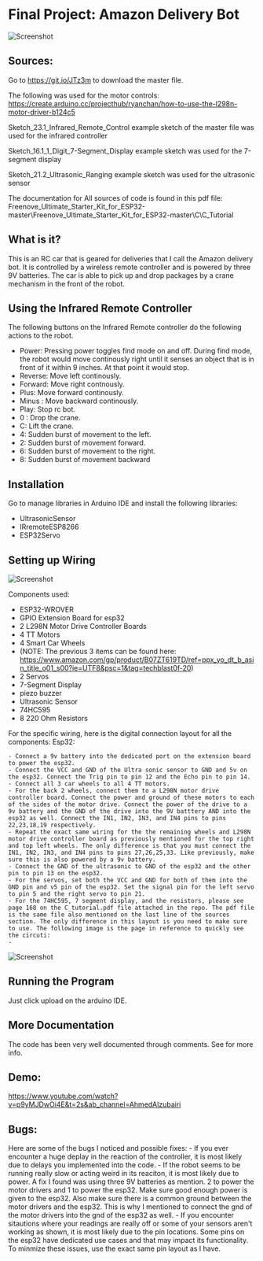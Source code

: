 # Final Project: Amazon Delivery Bot
![Screenshot](robotPicture.JPG)

## Sources:
Go to https://git.io/JTz3m to download the master file. 

The following was used for the motor controls: 
https://create.arduino.cc/projecthub/ryanchan/how-to-use-the-l298n-motor-driver-b124c5

Sketch_23.1_Infrared_Remote_Control example sketch of the master file was used for the infrared controller

Sketch_16.1_1_Digit_7-Segment_Display example sketch was used for the 7-segment display

Sketch_21.2_Ultrasonic_Ranging example sketch was used for the ultrasonic sensor

The documentation for All sources of code is found in this pdf file:  Freenove_Ultimate_Starter_Kit_for_ESP32-master\Freenove_Ultimate_Starter_Kit_for_ESP32-master\C\C_Tutorial

## What is it?


This is an RC car that is geared for deliveries that I call the Amazon delivery bot. It is controlled by a wireless remote controller and is powered by three 9V batteries. The car is able to pick up and drop packages by a crane mechanism in the front of the robot.


## Using the Infrared Remote Controller
The following buttons on the Infrared Remote controller do the following actions to the robot.

  - Power: Pressing power toggles find mode on and off. During find mode, the robot would move continously right until it senses an object that is in front of it within 9 inches. At that point it would stop.
  - Reverse: Move left continously.
  - Forward: Move right contnously. 
  - Plus: Move forward continously.
  - Minus : Move backward continously.
  - Play: Stop rc bot.
  - 0 : Drop the crane.
  - C: Lift the crane.
  - 4: Sudden burst of movement to the left.
  - 2: Sudden burst of movement forward.
  - 6: Sudden burst of movement to the right.
  - 8: Sudden burst of movement backward


## Installation 
Go to manage libraries in Arduino IDE and install the following libraries:

  - UltrasonicSensor
  - IRremoteESP8266  
  - ESP32Servo 


## Setting up Wiring
![Screenshot](inside.JPG)

Components used:

  - ESP32-WROVER
  - GPIO Extension Board for esp32
  - 2  L298N Motor Drive Controller Boards
  - 4 TT Motors
  - 4 Smart Car Wheels
  -  (NOTE: The previous 3 items can be found here: https://www.amazon.com/gp/product/B07ZT619TD/ref=ppx_yo_dt_b_asin_title_o01_s00?ie=UTF8&psc=1&tag=techblast0f-20)
  -  2 Servos
  -  7-Segment Display
  -  piezo buzzer
  -  Ultrasonic Sensor
  -  74HC595
  -  8 220 Ohm Resistors
 
For the specific wiring, here is the digital connection layout for all the components:
Esp32:

    - Connect a 9v battery into the dedicated port on the extension board to power the esp32. 
    - Connect the VCC and GND of the Ultra sonic sensor to GND and 5v on the esp32. Connect the Trig pin to pin 12 and the Echo pin to pin 14.
    - Connect all 3 car wheels to all 4 TT motors. 
    - For the back 2 wheels, connect them to a L298N motor drive controller board. Connect the power and ground of these motors to each of the sides of the motor drive. Connect the power of the drive to a 9v battery and the GND of the drive into the 9V batttery AND into the esp32 as well. Connect the IN1, IN2, IN3, and IN4 pins to pins 22,23,18,19 respectively.
    - Repeat the exact same wiring for the the remaining wheels and L298N motor drive controller board as previously mentioned for the top right and top left wheels. The only difference is that you must connect the IN1, IN2, IN3, and IN4 pins to pins 27,26,25,33. Like previously, make sure this is also powered by a 9v battery. 
    - Connect the GND of the ultrasonic to GND of the esp32 and the other pin to pin 13 on the esp32. 
    - For the servos, set both the VCC and GND for both of them into the GND pin and v5 pin of the esp32. Set the signal pin for the left servo to pin 5 and the right servo to pin 21.
    - For the 74HC595, 7 segment display, and the resistors, please see page 168 on the C_tutorial.pdf file attached in the repo. The pdf file is the same file also mentioned on the last line of the sources section. The only difference in this layout is you need to make sure to use. The following image is the page in reference to quickly see the circuti:
    - 
![Screenshot](circuit.png)
## Running the Program

Just click upload on the arduino IDE. 

## More Documentation

The code has been very well documented through comments. See for more info. 

## Demo:
https://www.youtube.com/watch?v=p9yMJDwOi4E&t=2s&ab_channel=AhmedAlzubairi
## Bugs:
Here are some of the bugs I noticed and possible fixes:
    - If you ever encounter a huge deplay in the reaction of the controller, it is most likely due to delays you implemented into the code. 
    - If the robot seems to be running really slow or acting weird in its reaciton, it is most likely due to power. A fix I found was using three 9V batteries as mention. 2 to power the motor drivers and 1 to power the esp32. Make sure good enough power is given to the esp32. Also make sure there is a common ground between the motor drivers and the esp32. This is why I mentioned to connect the gnd of the motor drivers into the gnd of the esp32 as well.
    - If you encounter sitautions where your readings are really off or some of your sensors aren't working as shown, it is most likely due to the pin locations. Some pins on the esp32 have dedicated use cases and that may impact its functionality. To minmize these issues, use the exact same pin layout as I have.


